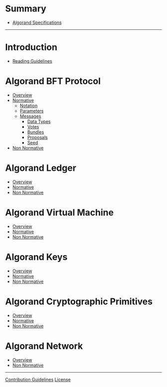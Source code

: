 # Summary

- [Algorand Specifications]()

---

# Introduction

- [Reading Guidelines](./reading-guidelines.md)

# Algorand BFT Protocol

- [Overview]()
- [Normative](./abft.md)
  - [Notation](./abft-notation.md)
  - [Parameters](./abft-parameters.md)
  - [Messages](./abft-messages.md)
    - [Data Types](./abft-messages-data-types.md)
    - [Votes](./abft-messages-votes.md)
    - [Bundles](./abft-messages-bundles.md)
    - [Proposals](./abft-messages-proposals.md)
    - [Seed](./abft-messages-seed.md)
- [Non Normative]()

# Algorand Ledger

- [Overview]()
- [Normative](./ledger.md)
- [Non Normative]()

# Algorand Virtual Machine

- [Overview]()
- [Normative](./avm.md)
- [Non Normative]()

# Algorand Keys

- [Overview]()
- [Normative](./partkey.md)
- [Non Normative]()

# Algorand Cryptographic Primitives

- [Overview]()
- [Normative](./crypto.md)
- [Non Normative]()

# Algorand Network

- [Overview]()
- [Non Normative]()

---

[Contribution Guidelines]()
[License]()
